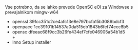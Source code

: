 Vse potrebno, da se lahko prevede OpenSC eOI za Windowse s prevajalnikom mingw-w64

+ openssl 39fcc351c2ce4afc13e8e797bcfa15b3089bdcf3
+ openpace 1cc39101b14537a0da515eb1843b6fef74ccc8b5
+ opensc dfeeac68f9cc3b26fe434ef7cfe046905a54b1d5\
\+
+ Inno Setup installer

